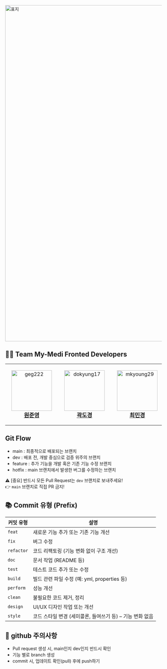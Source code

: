 <img width="1920" height="1080" alt="표지" src="https://github.com/user-attachments/assets/07801c12-f933-4603-a03f-8e805a84ee26" />


## 🧑‍💻 Team My-Medi Fronted Developers

<table>
  <tr>
    <td align="center" style="padding: 20px;">
      <a href="https://github.com/geg222">
        <img src="https://github.com/geg222.png" width="130px;" alt="geg222"/><br />
        <div style="font-size:18px;"><b>원준영</b></div>
      </a>
    </td>
    <td align="center" style="padding: 20px;">
      <a href="https://github.com/dokyung17">
        <img src="https://github.com/dokyung17.png" width="130px;" alt="dokyung17"/><br />
        <div style="font-size:18px;"><b>곽도경</b></div>
      </a>
    </td>
    <td align="center" style="padding: 20px;">
      <a href="https://github.com/mkyoung29">
        <img src="https://github.com/mkyoung29.png" width="130px;" alt="mkyoung29"/><br />
        <div style="font-size:18px;"><b>최민경</b></div>
      </a>
    </td>
    <td align="center" style="padding: 20px;">
      <a href="https://github.com/Hminkyung">
        <img src="https://github.com/Hminkyung.png" width="130px;" alt="Hminkyung"/><br />
        <div style="font-size:18px;"><b>황민경</b></div>
      </a>
    </td>
  </tr>
</table>

## Git Flow
- main : 최종적으로 배포되는 브랜치
- dev : 배포 전, 개발 중심으로 검증 위주의 브랜치
- feature : 추가 기능을 개발 혹은 기존 기능 수정 브랜치
- hotfix : main 브랜치에서 발생한 버그를 수정하는 브랜치

⚠️ [중요] 반드시 모든 Pull Request는 `dev` 브랜치로 보내주세요!<br>
👉 `main` 브랜치로 직접 PR 금지!

## 📚 Commit 유형 (Prefix)

| 커밋 유형 | 설명 |
|-----------|------|
| `feat` | 새로운 기능 추가 또는 기존 기능 개선 |
| `fix` | 버그 수정 |
| `refactor` | 코드 리팩토링 (기능 변화 없이 구조 개선) |
| `doc` | 문서 작업 (README 등) |
| `test` | 테스트 코드 추가 또는 수정 |
| `build` | 빌드 관련 파일 수정 (예: yml, properties 등) |
| `perform` | 성능 개선 |
| `clean` | 불필요한 코드 제거, 정리 |
| `design` | UI/UX 디자인 작업 또는 개선 |
| `style` | 코드 스타일 변경 (세미콜론, 들여쓰기 등) – 기능 변화 없음 |

## 🚨 github 주의사항
- Pull request 생성 시, main인지 dev인지 반드시 확인
- 기능 별로 branch 생성
- commit 시, 업데이트 확인(pull) 후에 push하기
